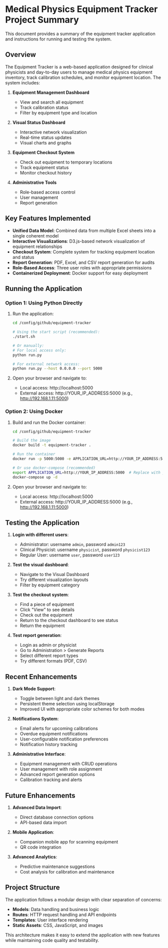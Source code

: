 # Medical Physics Equipment Tracker Project Summary

This document provides a summary of the equipment tracker application and instructions for running and testing the system.

## Overview

The Equipment Tracker is a web-based application designed for clinical physicists and day-to-day users to manage medical physics equipment inventory, track calibration schedules, and monitor equipment location. The system includes:

1. **Equipment Management Dashboard**
   - View and search all equipment
   - Track calibration status
   - Filter by equipment type and location

2. **Visual Status Dashboard**
   - Interactive network visualization
   - Real-time status updates
   - Visual charts and graphs

3. **Equipment Checkout System**
   - Check out equipment to temporary locations
   - Track equipment status
   - Monitor checkout history

4. **Administrative Tools**
   - Role-based access control
   - User management
   - Report generation

## Key Features Implemented

- **Unified Data Model**: Combined data from multiple Excel sheets into a single coherent model
- **Interactive Visualizations**: D3.js-based network visualization of equipment relationships
- **Checkout System**: Complete system for tracking equipment location and status
- **Report Generation**: PDF, Excel, and CSV report generation for audits
- **Role-Based Access**: Three user roles with appropriate permissions
- **Containerized Deployment**: Docker support for easy deployment

## Running the Application

### Option 1: Using Python Directly

1. Run the application:
   ```bash
   cd /config/github/equipment-tracker
   
   # Using the start script (recommended):
   ./start.sh
   
   # Or manually:
   # For local access only:
   python run.py
   
   # For external network access:
   python run.py --host 0.0.0.0 --port 5000
   ```

2. Open your browser and navigate to:
   - Local access: http://localhost:5000
   - External access: http://YOUR_IP_ADDRESS:5000 (e.g., http://192.168.1.11:5000)

### Option 2: Using Docker

1. Build and run the Docker container:
   ```bash
   cd /config/github/equipment-tracker
   
   # Build the image
   docker build -t equipment-tracker .
   
   # Run the container
   docker run -p 5000:5000 -e APPLICATION_URL=http://YOUR_IP_ADDRESS:5000 equipment-tracker
   
   # Or use docker-compose (recommended)
   export APPLICATION_URL=http://YOUR_IP_ADDRESS:5000  # Replace with your IP
   docker-compose up -d
   ```

2. Open your browser and navigate to:
   - Local access: http://localhost:5000
   - External access: http://YOUR_IP_ADDRESS:5000 (e.g., http://192.168.1.11:5000)

## Testing the Application

1. **Login with different users**:
   - Administrator: username `admin`, password `admin123`
   - Clinical Physicist: username `physicist`, password `physicist123`
   - Regular User: username `user`, password `user123`

2. **Test the visual dashboard**:
   - Navigate to the Visual Dashboard
   - Try different visualization layouts
   - Filter by equipment category

3. **Test the checkout system**:
   - Find a piece of equipment
   - Click "View" to see details
   - Check out the equipment
   - Return to the checkout dashboard to see status
   - Return the equipment

4. **Test report generation**:
   - Login as admin or physicist
   - Go to Administration > Generate Reports
   - Select different report types
   - Try different formats (PDF, CSV)

## Recent Enhancements

1. **Dark Mode Support**:
   - Toggle between light and dark themes
   - Persistent theme selection using localStorage
   - Improved UI with appropriate color schemes for both modes

2. **Notifications System**:
   - Email alerts for upcoming calibrations
   - Overdue equipment notifications
   - User-configurable notification preferences
   - Notification history tracking

3. **Administrative Interface**:
   - Equipment management with CRUD operations
   - User management with role assignment
   - Advanced report generation options
   - Calibration tracking and alerts

## Future Enhancements

1. **Advanced Data Import**:
   - Direct database connection options
   - API-based data import

2. **Mobile Application**:
   - Companion mobile app for scanning equipment
   - QR code integration

3. **Advanced Analytics**:
   - Predictive maintenance suggestions
   - Cost analysis for calibration and maintenance

## Project Structure

The application follows a modular design with clear separation of concerns:

- **Models**: Data handling and business logic
- **Routes**: HTTP request handling and API endpoints
- **Templates**: User interface rendering
- **Static Assets**: CSS, JavaScript, and images

This architecture makes it easy to extend the application with new features while maintaining code quality and testability.